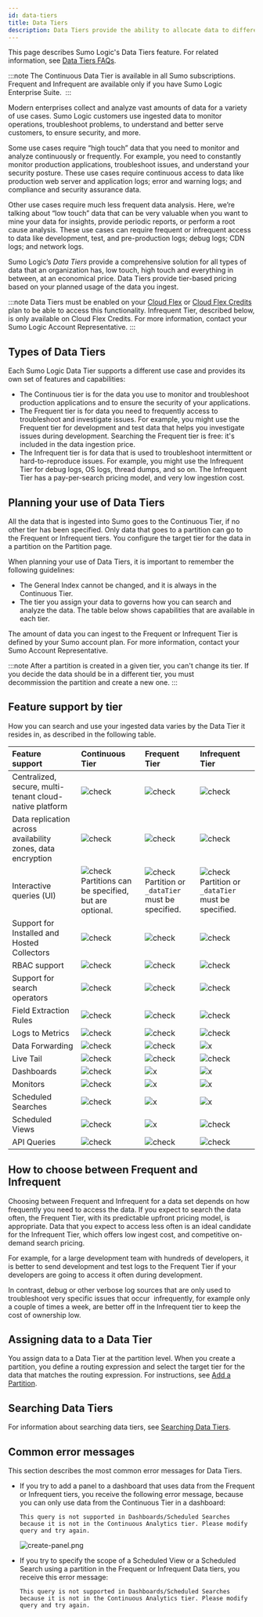 ```yaml
---
id: data-tiers
title: Data Tiers
description: Data Tiers provide the ability to allocate data to different storage tiers based on frequency of access - Continuous, Frequent, and Infrequent.
---
```



This page describes Sumo Logic's Data Tiers feature. For related information, see [Data Tiers FAQs](data-tiers-faqs.md).

:::note
The Continuous Data Tier is available in all Sumo subscriptions. Frequent and Infrequent are available only if you have Sumo Logic Enterprise Suite. 
:::

Modern enterprises collect and analyze vast amounts of data for a variety of use cases. Sumo Logic customers use ingested data to monitor operations, troubleshoot problems, to understand and better serve customers, to ensure security, and more. 

Some use cases require “high touch” data that you need to monitor and analyze continuously or frequently. For example, you need to constantly monitor production applications, troubleshoot issues, and understand your security posture. These use cases require continuous access to data like production web server and application logs; error and warning logs; and compliance and security assurance data.

Other use cases require much less frequent data analysis. Here, we’re talking about “low touch” data that can be very valuable when you want to mine your data for insights, provide periodic reports, or perform a root cause analysis. These use cases can require frequent or infrequent access to data like development, test, and pre-production logs; debug logs; CDN logs; and network logs.

Sumo Logic’s *Data Tiers* provide a comprehensive solution for all types of data that an organization has, low touch, high touch and everything in between, at an economical price. Data Tiers provide tier-based pricing based on your planned usage of the data you ingest. 

:::note
Data Tiers must be enabled on your [Cloud Flex](/docs/manage/manage-subscription/cloud-flex-accounts.md) or [Cloud Flex Credits](/docs/manage/manage-subscription/cloud-flex-credits-accounts.md) plan to be able to access this functionality. Infrequent Tier, described below, is only available on Cloud Flex Credits. For more information, contact your Sumo Logic Account Representative.
:::

## Types of Data Tiers 

Each Sumo Logic Data Tier supports a different use case and provides its own set of features and capabilities: 

* The Continuous tier is for the data you use to monitor and troubleshoot production applications and to ensure the security of your applications. 
* The Frequent tier is for data you need to frequently access to troubleshoot and investigate issues. For example, you might use the Frequent tier for development and test data that helps you investigate issues during development. Searching the Frequent tier is free: it's included in the data ingestion price.
* The Infrequent tier is for data that is used to troubleshoot intermittent or hard-to-reproduce issues. For example, you might use the Infrequent Tier for debug logs, OS logs, thread dumps, and so on. The Infrequent Tier has a pay-per-search pricing model, and very low ingestion cost.   

## Planning your use of Data Tiers 

All the data that is ingested into Sumo goes to the Continuous Tier, if no other tier has been specified. Only data that goes to a partition can go to the Frequent or Infrequent tiers. You configure the target tier for the data in a partition on the Partition page.

When planning your use of Data Tiers, it is important to remember the following guidelines:

* The General Index cannot be changed, and it is always in the Continuous Tier.
* The tier you assign your data to governs how you can search and analyze the data. The table below shows capabilities that are available in each tier. 

The amount of data you can ingest to the Frequent or Infrequent Tier is defined by your Sumo account plan. For more information, contact your Sumo Account Representative.

:::note
After a partition is created in a given tier, you can't change its tier. If you decide the data should be in a different tier, you must decommission the partition and create a new one.
:::

## Feature support by tier

How you can search and use your ingested data varies by the Data Tier it resides in, as described in the following table. 

| Feature support | Continuous Tier | Frequent Tier | Infrequent Tier |
| :-- | :-- | :-- | :-- |
| Centralized, secure, multi-tenant cloud-native platform | ![check](/img/reuse/check.png) |![check](/img/reuse/check.png) |![check](/img/reuse/check.png) |
| Data replication across availability zones, data encryption | ![check](/img/reuse/check.png) |![check](/img/reuse/check.png) |![check](/img/reuse/check.png) |
| Interactive queries (UI) | ![check](/img/reuse/check.png)<br/>Partitions can be specified, but are optional. |![check](/img/reuse/check.png)<br/>Partition or `_dataTier` must be specified. |![check](/img/reuse/check.png)<br/>Partition or `_dataTier` must be specified. |
| Support for Installed and Hosted Collectors | ![check](/img/reuse/check.png) |![check](/img/reuse/check.png) |![check](/img/reuse/check.png) |
| RBAC support | ![check](/img/reuse/check.png) |![check](/img/reuse/check.png) |![check](/img/reuse/check.png) |
| Support for search operators | ![check](/img/reuse/check.png) |![check](/img/reuse/check.png) |![check](/img/reuse/check.png) |
| Field Extraction Rules | ![check](/img/reuse/check.png) |![check](/img/reuse/check.png) |![check](/img/reuse/check.png) |
| Logs to Metrics | ![check](/img/reuse/check.png) |![check](/img/reuse/check.png) |![check](/img/reuse/check.png) |
| Data Forwarding | ![check](/img/reuse/check.png) |![check](/img/reuse/check.png) |![x](/img/reuse/x.png) |
| Live Tail | ![check](/img/reuse/check.png) |![check](/img/reuse/check.png) |![check](/img/reuse/check.png) |
| Dashboards | ![check](/img/reuse/check.png) |![x](/img/reuse/x.png) |![x](/img/reuse/x.png) |
| Monitors | ![check](/img/reuse/check.png) |![x](/img/reuse/x.png) |![x](/img/reuse/x.png) |
| Scheduled Searches | ![check](/img/reuse/check.png) |![x](/img/reuse/x.png) |![x](/img/reuse/x.png) |
| Scheduled Views | ![check](/img/reuse/check.png) |![x](/img/reuse/x.png) |![check](/img/reuse/x.png) |
| API Queries |  ![check](/img/reuse/check.png) |![check](/img/reuse/check.png) |![check](/img/reuse/check.png)


## How to choose between Frequent and Infrequent 

Choosing between Frequent and Infrequent for a data set depends on how frequently you need to access the data. If you expect to search the data often, the Frequent Tier, with its predictable upfront pricing model, is appropriate. Data that you expect to access less often is an ideal candidate for the Infrequent Tier, which offers low ingest cost, and competitive on-demand search pricing.

For example, for a large development team with hundreds of developers, it is better to send development and test logs to the Frequent Tier if your developers are going to access it often during development. 

In contrast, debug or other verbose log sources that are only used to troubleshoot very specific issues that occur  infrequently, for example only a couple of times a week, are better off in the Infrequent tier to keep the cost of ownership low.  

## Assigning data to a Data Tier

You assign data to a Data Tier at the partition level. When you create a partition, you define a routing expression and select the target tier for the data that matches the routing expression. For instructions, see [Add a Partition](/docs/manage/partitions-data-tiers/create-edit-partition.md).

## Searching Data Tiers 

For information about searching data tiers, see [Searching Data Tiers](searching-data-tiers.md).

## Common error messages

This section describes the most common error messages for Data Tiers.

* If you try to add a panel to a dashboard that uses data from the Frequent or Infrequent tiers, you receive the following error message, because you can only use data from the Continuous Tier in a dashboard:

    ```
    This query is not supported in Dashboards/Scheduled Searches because it is not in the Continuous Analytics tier. Please modify query and try again.
    ```

    ![create-panel.png](/img/partitions-data-tiers/no-dashboard-support.png)    

* If you try to specify the scope of a Scheduled View or a Scheduled Search using a partition in the Frequent or Infrequent Data tiers, you receive this error message:

    ```
    This query is not supported in Dashboards/Scheduled Searches because it is not in the Continuous Analytics tier. Please modify query and try again.
    ```
